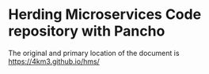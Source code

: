 # Herding Microservices Code repository with Pancho
The original and primary location of the document is https://4km3.github.io/hms/
